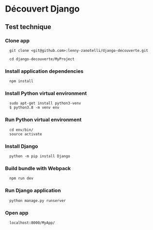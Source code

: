 # Découvert Django

## Test technique

### Clone app

``` shell
  git clone <git@github.com>:lenny-zanotelli/django-decouverte.git

  cd django-decouverte/MyProject
```

### Install application dependencies

``` shell
  npm install
```

### Install Python virtual environment

``` shell
  sudo apt-get install python3-venv
  $ python3.8 -m venv env
```

### Run Python virtual environment

``` shell
  cd env/bin/
  source activate
```

### Install Django

``` shell
  python -m pip install Django
```

### Build bundle with Webpack

``` shell
  npm run dev
```

### Run Django application

``` shell
  python manage.py runserver
```

### Open app

``` shell
  localhost:8000/MyApp/
```
